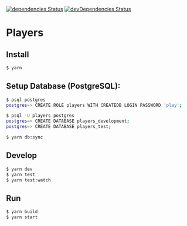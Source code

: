 [![dependencies Status](https://david-dm.org/ybiquitous/players/status.svg)](https://david-dm.org/ybiquitous/players)
[![devDependencies Status](https://david-dm.org/ybiquitous/players/dev-status.svg)](https://david-dm.org/ybiquitous/players?type=dev)

# Players

## Install

```sh
$ yarn
```

## Setup Database (PostgreSQL):

```sh
$ psql postgres
postgres=> CREATE ROLE players WITH CREATEDB LOGIN PASSWORD 'play';
```

```sh
$ psql -U players postgres
postgres=> CREATE DATABASE players_development;
postgres=> CREATE DATABASE players_test;

$ yarn db:sync
```

## Develop

```sh
$ yarn dev
$ yarn test
$ yarn test:watch
```

## Run

```sh
$ yarn build
$ yarn start
```
